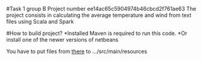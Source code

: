 #Task 1 group B
Project number ee14ac65c5904974b46cbcd2f761ae63
The project consists in calculating the average temperature and wind from text files using Scala and Spark

#How to build project?
*Installed Maven is required to run this code.
*Or install one of the newer versions of netbeans

You have to put files from [there](​​https://www.ncdc.noaa.gov/orders/qclcd/199806.tar.gz) to .../src/main/resources